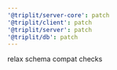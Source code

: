 ```yaml
---
'@triplit/server-core': patch
'@triplit/client': patch
'@triplit/server': patch
'@triplit/db': patch
---
```


relax schema compat checks
